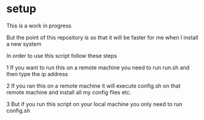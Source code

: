 # setup

This is a work in progress 

But the point of this repository is so that it will be faster for me when I install a new system

In order to use this script follow these steps



1 If you want to run this on a remote machine you need to run run.sh and then type the 
ip address

2 If you ran this on a remote machine it will execute config.sh on that remote machine and 
install all my config files etc. 

3 But if you run this script on your local machine you only need to run config.sh


